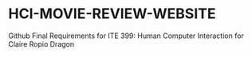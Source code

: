 # HCI-MOVIE-REVIEW-WEBSITE
Github Final Requirements for ITE 399: Human Computer Interaction for Claire Ropio Dragon
